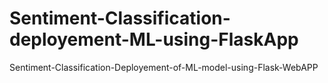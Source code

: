 # Sentiment-Classification-deployement-ML-using-FlaskApp
Sentiment-Classification-Deployement-of-ML-model-using-Flask-WebAPP
